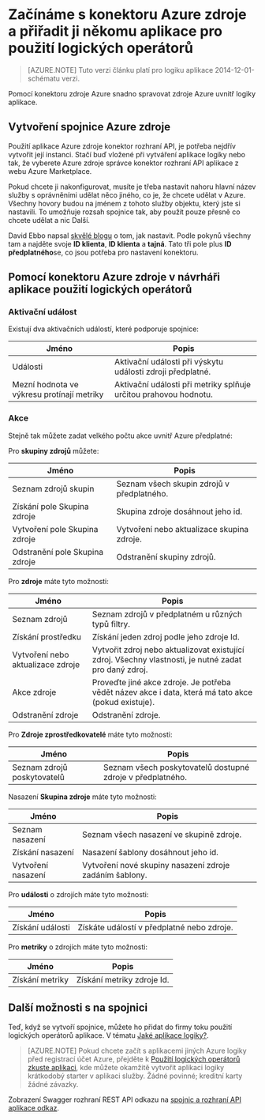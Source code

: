 <properties
   pageTitle="Pomocí konektoru Azure zdroje v aplikacích pro použití logických operátorů | Aplikace služby Microsoft Azure"
   description="Postup vytvoření a konfigurace Azure zdroje spojnice nebo rozhraní API aplikace a její použití v aplikaci logiky v aplikaci služby Azure"
   services="logic-apps"
   documentationCenter=".net,nodejs,java"
   authors="stepsic-microsoft-com"
   manager="erikre"
   editor=""/>

<tags
   ms.service="logic-apps"
   ms.devlang="multiple"
   ms.topic="article"
   ms.tgt_pltfrm="na"
   ms.workload="integration"
   ms.date="09/01/2016"
   ms.author="stepsic"/>

# <a name="get-started-with-the-azure-resource-connector-and-add-it-to-your-logic-app"></a>Začínáme s konektoru Azure zdroje a přiřadit ji někomu aplikace pro použití logických operátorů
>[AZURE.NOTE] Tuto verzi článku platí pro logiku aplikace 2014-12-01-schématu verzi.

Pomocí konektoru zdroje Azure snadno spravovat zdroje Azure uvnitř logiky aplikace.

## <a name="create-the-azure-resource-connector"></a>Vytvoření spojnice Azure zdroje
Použití aplikace Azure zdroje konektor rozhraní API, je potřeba nejdřív vytvořit její instanci. Stačí buď vložené při vytváření aplikace logiky nebo tak, že vyberete Azure zdroje správce konektor rozhraní API aplikace z webu Azure Marketplace.

Pokud chcete ji nakonfigurovat, musíte je třeba nastavit nahoru hlavní název služby s oprávněními udělat něco jiného, co je, že chcete udělat v Azure. Všechny hovory budou na jménem z tohoto služby objektu, který jste si nastavili. To umožňuje rozsah spojnice tak, aby použít pouze přesně co chcete udělat a nic Další.

David Ebbo napsal [skvělé blogu](http://blog.davidebbo.com/2014/12/azure-service-principal.html) o tom, jak nastavit. Podle pokynů všechny tam a najděte svoje **ID klienta**, **ID klienta** a **tajná**. Tato tři pole plus **ID předplatného**se, co jsou potřeba pro nastavení konektoru.

## <a name="using-the-azure-resource-connector-in-logic-apps-designer"></a>Pomocí konektoru Azure zdroje v návrháři aplikace použití logických operátorů
### <a name="trigger"></a>Aktivační událost
Existují dva aktivačních událostí, které podporuje spojnice:

Jméno | Popis
---- | -----------
Události | Aktivační události při výskytu události zdroji předplatné.
Mezní hodnota ve výkresu protínají metriky |  Aktivační události při metriky splňuje určitou prahovou hodnotu.

### <a name="action"></a>Akce

Stejně tak můžete zadat velkého počtu akce uvnitř Azure předplatné:

Pro **skupiny zdrojů** můžete:

Jméno | Popis
---- | -----------
Seznam zdrojů skupin | Seznam všech skupin zdrojů v předplatného.
Získání pole Skupina zdroje | Skupina zdroje dosáhnout jeho id.
Vytvoření pole Skupina zdroje | Vytvoření nebo aktualizace skupina zdroje.
Odstranění pole Skupina zdroje | Odstranění skupiny zdrojů.

Pro **zdroje** máte tyto možnosti:

Jméno | Popis
---- | -----------
Seznam zdrojů | Seznam zdrojů v předplatném u různých typů filtry.
Získání prostředku | Získání jeden zdroj podle jeho zdroje Id.
Vytvoření nebo aktualizace zdroje | Vytvořit zdroj nebo aktualizovat existující zdroj. Všechny vlastnosti, je nutné zadat pro daný zdroj.
Akce zdroje |  Proveďte jiné akce zdroje. Je potřeba vědět název akce i data, která má tato akce (pokud existuje).
Odstranění zdroje | Odstranění zdroje.

Pro **Zdroje zprostředkovatelé** máte tyto možnosti:

Jméno | Popis
---- | -----------
Seznam zdrojů poskytovatelů | Seznam všech poskytovatelů dostupné zdroje v předplatného.

Nasazení **Skupina zdroje** máte tyto možnosti:

Jméno | Popis
---- | -----------
Seznam nasazení | Seznam všech nasazení ve skupině zdroje.
Získání nasazení | Nasazení šablony dosáhnout jeho id.
Vytvoření nasazení | Vytvoření nové skupiny nasazení zdroje zadáním šablony.

Pro **události** o zdrojích máte tyto možnosti:

Jméno | Popis
---- | -----------
Získání události | Získáte událostí v předplatné nebo zdroje.

Pro **metriky** o zdrojích máte tyto možnosti:

Jméno | Popis
---- | -----------
Získání metriky | Získání metriky zdroje Id.

## <a name="do-more-with-your-connector"></a>Další možnosti s na spojnici
Teď, když se vytvoří spojnice, můžete ho přidat do firmy toku použití logických operátorů aplikace. V tématu [Jaké aplikace logiky?](app-service-logic-what-are-logic-apps.md).

>[AZURE.NOTE] Pokud chcete začít s aplikacemi jiných Azure logiky před registrací účet Azure, přejděte k [Použití logických operátorů zkuste aplikaci](https://tryappservice.azure.com/?appservice=logic), kde můžete okamžitě vytvořit aplikaci logiky krátkodobý starter v aplikaci služby. Žádné povinné; kreditní karty žádné závazky.

Zobrazení Swagger rozhraní REST API odkazu na [spojnic a rozhraní API aplikace odkaz](http://go.microsoft.com/fwlink/p/?LinkId=529766).

<!--References -->

<!--Links -->
[Creating a Logic app]: app-service-logic-create-a-logic-app.md
